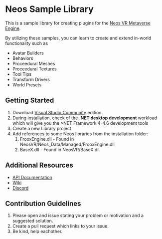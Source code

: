 # Neos Sample Library

This is a sample library for creating plugins for the [Neos VR Metaverse Engine](https://neosvr.com/).

By utilizing these samples, you can learn to create and extend in-world functionality such as
- Avatar Builders
- Behaviors
- Proceedural Meshes
- Proceedural Textures
- Tool Tips
- Transform Drivers
- World Presets

## Getting Started
1. Download [Visual Studio Community](https://visualstudio.microsoft.com/vs/community/) edition.
1. During installation, check of the **.NET desktop development** workload which will give you the >NET Framework 4-4.6 development tools
1. Create a new Library project
1. Add references to some Neos libraries from the installation folder:
    1. FrooxEngine.dll - Found in NeosVR/Neos_Data/Managed/FrooxEngine.dll
    1. BaseX.dll - Found in NeosVR/BaseX.dll

## Additional Resources
- [API Documentation](http://wiki.neosvr.com/docfx/api)
- [Wiki](http://wiki.neosvr.com/subdom/wiki/)
- [Discord](https://discord.gg/4ZwyHc)

## Contribution Guidelines
1. Please open and issue stating your problem or motivation and a suggested solution. 
1. Create a pull request which links to your issue.
1. Be kind, help eachother.
